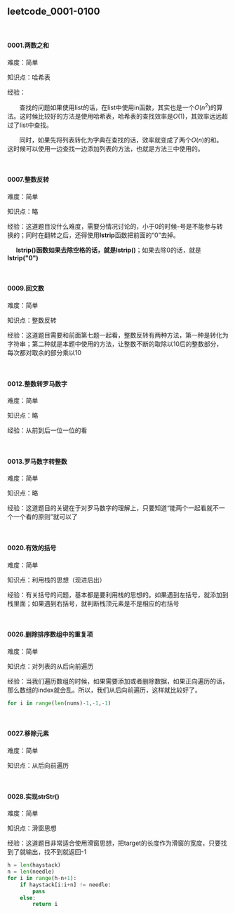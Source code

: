 ## leetcode_0001-0100

<br/>

#### 0001.两数之和

难度：简单

知识点：哈希表

经验：

&#160; &#160; &#160; &#160;查找的问题如果使用list的话，在list中使用in函数，其实也是一个$O(n^2)$的算法。这时候比较好的方法是使用哈希表，哈希表的查找效率是$O(1)$，其效率远远超过了list中查找。

&#160; &#160; &#160; &#160;同时，如果先将列表转化为字典在查找的话，效率就变成了两个$O(n)$的和。这时候可以使用一边查找一边添加列表的方法，也就是方法三中使用的。

<br/>

#### 0007.整数反转

难度：简单

知识点：略

经验：这道题目没什么难度，需要分情况讨论的，小于0的时候-号是不能参与转换的；同时在翻转之后，还得使用**lstrip**函数把前面的“0”去掉。

 &#160; &#160; &#160;**lstrip()**函数如果去除空格的话，就是**lstrip()**；如果去除0的话，就是**lstrip("0")**

<br/>

#### 0009.回文数

难度：简单

知识点：整数反转

经验：这道题目需要和前面第七题一起看，整数反转有两种方法，第一种是转化为字符串；第二种就是本题中使用的方法，让整数不断的取除以10后的整数部分，每次都对取余的部分乘以10

<br/>

#### 0012.整数转罗马数字

难度：简单

知识点：略

经验：从前到后一位一位的看

<br/>

#### 0013.罗马数字转整数

难度：简单

知识点：略

经验：这道题目的关键在于对罗马数字的理解上，只要知道“能两个一起看就不一个一个看的原则”就可以了

<br/>

#### 0020.有效的括号

难度：简单

知识点：利用栈的思想（现进后出）

经验：有关括号的问题，基本都是要利用栈的思想的。如果遇到左括号，就添加到栈里面；如果遇到右括号，就判断栈顶元素是不是相应的右括号

<br/>

#### 0026.删除排序数组中的重复项

难度：简单

知识点：对列表的从后向前遍历

经验：当我们遍历数组的时候，如果需要添加或者删除数据，如果正向遍历的话，那么数组的index就会乱。所以，我们从后向前遍历，这样就比较好了。

```python
for i in range(len(nums)-1,-1,-1)
```

<br/>

#### 0027.移除元素

难度：简单

知识点：从后向前遍历

<br/>

#### 0028.实现strStr()

难度：简单

知识点：滑窗思想

经验：这道题目非常适合使用滑窗思想，把target的长度作为滑窗的宽度，只要找到了就输出，找不到就返回-1

```python
h = len(haystack)
n = len(needle)
for i in range(h-n+1):
	if haystack[i:i+n] != needle:
		pass
	else:
		return i
```



